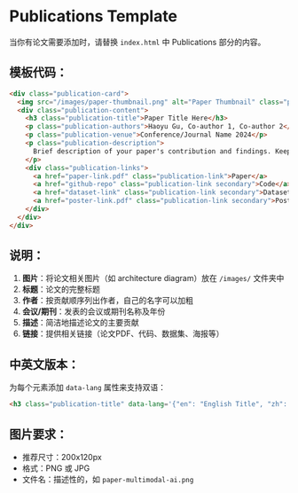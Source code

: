 # Publications Template

当你有论文需要添加时，请替换 `index.html` 中 Publications 部分的内容。

## 模板代码：

```html
<div class="publication-card">
  <img src="/images/paper-thumbnail.png" alt="Paper Thumbnail" class="publication-image">
  <div class="publication-content">
    <h3 class="publication-title">Paper Title Here</h3>
    <p class="publication-authors">Haoyu Gu, Co-author 1, Co-author 2</p>
    <p class="publication-venue">Conference/Journal Name 2024</p>
    <p class="publication-description">
      Brief description of your paper's contribution and findings. Keep it concise but informative.
    </p>
    <div class="publication-links">
      <a href="paper-link.pdf" class="publication-link">Paper</a>
      <a href="github-repo" class="publication-link secondary">Code</a>
      <a href="dataset-link" class="publication-link secondary">Dataset</a>
      <a href="poster-link.pdf" class="publication-link secondary">Poster</a>
    </div>
  </div>
</div>
```

## 说明：

1. **图片**：将论文相关图片（如 architecture diagram）放在 `/images/` 文件夹中
2. **标题**：论文的完整标题
3. **作者**：按贡献顺序列出作者，自己的名字可以加粗
4. **会议/期刊**：发表的会议或期刊名称及年份
5. **描述**：简洁地描述论文的主要贡献
6. **链接**：提供相关链接（论文PDF、代码、数据集、海报等）

## 中英文版本：

为每个元素添加 `data-lang` 属性来支持双语：

```html
<h3 class="publication-title" data-lang='{"en": "English Title", "zh": "中文标题"}'>English Title</h3>
```

## 图片要求：

- 推荐尺寸：200x120px
- 格式：PNG 或 JPG
- 文件名：描述性的，如 `paper-multimodal-ai.png`